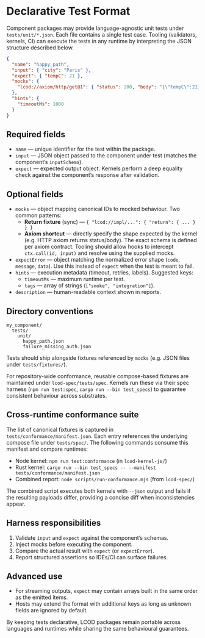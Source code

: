 # Declarative Test Format

Component packages may provide language-agnostic unit tests under `tests/unit/*.json`. Each file contains a single test case. Tooling (validators, kernels, CI) can execute the tests in any runtime by interpreting the JSON structure described below.

```json
{
  "name": "happy_path",
  "input": { "city": "Paris" },
  "expect": { "tempC": 21 },
  "mocks": {
    "lcod://axiom/http/get@1": { "status": 200, "body": "{\"tempC\":21}" }
  },
  "hints": {
    "timeoutMs": 1000
  }
}
```

## Required fields

- `name` — unique identifier for the test within the package.
- `input` — JSON object passed to the component under test (matches the component’s `inputSchema`).
- `expect` — expected output object. Kernels perform a deep equality check against the component’s response after validation.

## Optional fields

- `mocks` — object mapping canonical IDs to mocked behaviour. Two common patterns:
  - **Return fixture** (sync) — `{ "lcod://impl/...": { "return": { ... } } }`
  - **Axiom shortcut** — directly specify the shape expected by the kernel (e.g. HTTP axiom returns status/body). The exact schema is defined per axiom contract.
  Tooling should allow hooks to intercept `ctx.call(id, input)` and resolve using the supplied mocks.
- `expectError` — object matching the normalized error shape (`code`, `message`, `data`). Use this instead of `expect` when the test is meant to fail.
- `hints` — execution metadata (timeout, retries, labels). Suggested keys:
  - `timeoutMs` — maximum runtime per test.
  - `tags` — array of strings (`["smoke", "integration"]`).
- `description` — human-readable context shown in reports.

## Directory conventions

```
my_component/
  tests/
    unit/
      happy_path.json
      failure_missing_auth.json
```

Tests should ship alongside fixtures referenced by `mocks` (e.g. JSON files under `tests/fixtures/`).

For repository-wide conformance, reusable compose-based fixtures are maintained under
`lcod-spec/tests/spec`. Kernels run these via their spec harness (`npm run test:spec`,
`cargo run --bin test_specs`) to guarantee consistent behaviour across substrates.

## Cross-runtime conformance suite

The list of canonical fixtures is captured in `tests/conformance/manifest.json`. Each entry
references the underlying compose file under `tests/spec/`. The following commands consume
this manifest and compare runtimes:

- Node kernel: `npm run test:conformance` (in `lcod-kernel-js/`)
- Rust kernel: `cargo run --bin test_specs -- --manifest tests/conformance/manifest.json`
- Combined report: `node scripts/run-conformance.mjs` (from `lcod-spec/`)

The combined script executes both kernels with `--json` output and fails if the resulting
payloads differ, providing a concise diff when inconsistencies appear.

## Harness responsibilities

1. Validate `input` and `expect` against the component’s schemas.
2. Inject mocks before executing the component.
3. Compare the actual result with `expect` (or `expectError`).
4. Report structured assertions so IDEs/CI can surface failures.

## Advanced use

- For streaming outputs, `expect` may contain arrays built in the same order as the emitted items.
- Hosts may extend the format with additional keys as long as unknown fields are ignored by default.

By keeping tests declarative, LCOD packages remain portable across languages and runtimes while sharing the same behavioural guarantees.
